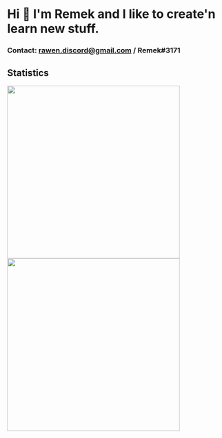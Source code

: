 # Hi 👋 I'm Remek and I like to create'n learn new stuff.
### Contact: rawen.discord@gmail.com / Remek#3171
## Statistics
<img align="left" width="400px" src="https://github-readme-stats.vercel.app/api/wakatime?username=Rawen&show_icons=true" />
<img align="left" width="400px" src="https://github-readme-stats.vercel.app/api?username=Rawen2344&count_private=true&show_icons=true" />
